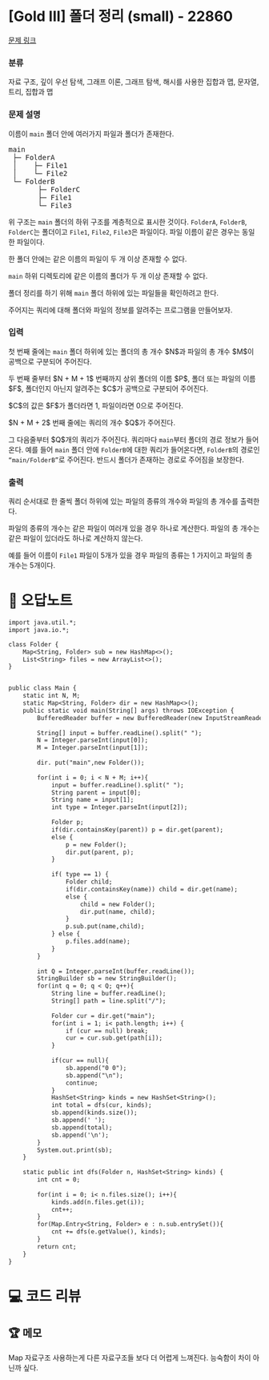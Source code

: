 # [Gold III] 폴더 정리 (small) - 22860 

[문제 링크](https://www.acmicpc.net/problem/22860) 

### 분류

자료 구조, 깊이 우선 탐색, 그래프 이론, 그래프 탐색, 해시를 사용한 집합과 맵, 문자열, 트리, 집합과 맵

### 문제 설명

<p>이름이 <code>main</code> 폴더 안에 여러가지 파일과 폴더가 존재한다.</p>

<pre>main
 ├─ FolderA
 │    ├─ File1
 │    └─ File2
 └─ FolderB
       ├─ FolderC
       ├─ File1
       └─ File3</pre>

<p>위 구조는 <code>main</code> 폴더의 하위 구조를 계층적으로 표시한 것이다. <code>FolderA</code>, <code>FolderB</code>, <code>FolderC</code>는 폴더이고 <code>File1</code>, <code>File2</code>, <code>File3</code>은 파일이다. 파일 이름이 같은 경우는 동일한 파일이다.</p>

<p>한 폴더 안에는 같은 이름의 파일이 두 개 이상 존재할 수 없다.</p>

<p><code>main</code> 하위 디렉토리에 같은 이름의 폴더가 두 개 이상 존재할 수 없다.</p>

<p>폴더 정리를 하기 위해 <code>main</code> 폴더 하위에 있는 파일들을 확인하려고 한다.</p>

<p>주어지는 쿼리에 대해 폴더와 파일의 정보를 알려주는 프로그램을 만들어보자.</p>

### 입력 

 <p>첫 번째 줄에는 <code>main</code> 폴더 하위에 있는 폴더의 총 개수 $N$과 파일의 총 개수 $M$이 공백으로 구분되어 주어진다.</p>

<p>두 번째 줄부터 $N + M + 1$ 번째까지 상위 폴더의 이름 $P$, 폴더 또는 파일의 이름 $F$, 폴더인지 아닌지 알려주는 $C$가 공백으로 구분되어 주어진다.</p>

<p>$C$의 값은 $F$가 폴더라면 1, 파일이라면 0으로 주어진다.</p>

<p>$N + M + 2$ 번째 줄에는 쿼리의 개수 $Q$가 주어진다.</p>

<p>그 다음줄부터 $Q$개의 쿼리가 주어진다. 쿼리마다 <code>main</code>부터 폴더의 경로 정보가 들어온다. 예를 들어 <code>main</code> 폴더 안에 <code>FolderB</code>에 대한 쿼리가 들어온다면, <code>FolderB</code>의 경로인 <code><q>main/FolderB</q></code>로 주어진다. 반드시 폴더가 존재하는 경로로 주어짐을 보장한다.</p>

### 출력 

 <p>쿼리 순서대로 한 줄씩 폴더 하위에 있는 파일의 종류의 개수와 파일의 총 개수를 출력한다.</p>

<p>파일의 종류의 개수는 같은 파일이 여러개 있을 경우 하나로 계산한다. 파일의 총 개수는 같은 파일이 있더라도 하나로 계산하지 않는다.</p>

<p>예를 들어 이름이 <code>File1</code> 파일이 5개가 있을 경우 파일의 종류는 1 가지이고 파일의 총 개수는 5개이다.</p>



#  🚀  오답노트 

```diff
import java.util.*;
import java.io.*;

class Folder {
    Map<String, Folder> sub = new HashMap<>();
    List<String> files = new ArrayList<>();    
}


public class Main {
    static int N, M;
    static Map<String, Folder> dir = new HashMap<>();    
    public static void main(String[] args) throws IOException {
        BufferedReader buffer = new BufferedReader(new InputStreamReader(System.in));
        
        String[] input = buffer.readLine().split(" ");
        N = Integer.parseInt(input[0]);
        M = Integer.parseInt(input[1]);
        
        dir. put("main",new Folder());
        
        for(int i = 0; i < N + M; i++){
            input = buffer.readLine().split(" ");
            String parent = input[0];
            String name = input[1];
            int type = Integer.parseInt(input[2]);
            
            Folder p;
            if(dir.containsKey(parent)) p = dir.get(parent);
            else {
                p = new Folder();
                dir.put(parent, p);
            }
            
            if( type == 1) {
                Folder child;
                if(dir.containsKey(name)) child = dir.get(name);
                else {
                    child = new Folder();
                    dir.put(name, child);
                }
                p.sub.put(name,child);
            } else {
                p.files.add(name);
            }
        }
        
        int Q = Integer.parseInt(buffer.readLine());
        StringBuilder sb = new StringBuilder();
        for(int q = 0; q < Q; q++){
            String line = buffer.readLine();
            String[] path = line.split("/");
            
            Folder cur = dir.get("main");
            for(int i = 1; i< path.length; i++) {
                if (cur == null) break;
                cur = cur.sub.get(path[i]);
            }
            
            if(cur == null){
                sb.append("0 0");
                sb.append("\n");
                continue;
            }
            HashSet<String> kinds = new HashSet<String>();
            int total = dfs(cur, kinds);
            sb.append(kinds.size());
            sb.append(' ');
            sb.append(total);
            sb.append('\n');
        }    
        System.out.print(sb);
    }
    
    static public int dfs(Folder n, HashSet<String> kinds) {
        int cnt = 0;
        
        for(int i = 0; i< n.files.size(); i++){
            kinds.add(n.files.get(i));
            cnt++;
        }
        for(Map.Entry<String, Folder> e : n.sub.entrySet()){
            cnt += dfs(e.getValue(), kinds);
        }
        return cnt;
    }
}

```

# 💻 코드 리뷰




 ## 🏆 메모 

Map 자료구조 사용하는게 다른 자료구조들 보다 더 어렵게 느껴진다. 능숙함이 차이 아닌까 싶다.